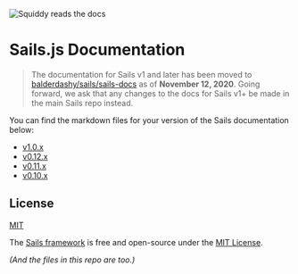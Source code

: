 ![Squiddy reads the docs](https://sailsjs.com/images/squidford_swimming.png)
# Sails.js Documentation
> The documentation for Sails v1 and later has been moved to [balderdashy/sails/sails-docs](https://github.com/balderdashy/sails/tree/master/sails-docs) as of **November 12, 2020**. Going forward, we ask that any changes to the docs for Sails v1+ be made in the main Sails repo instead. 

You can find the markdown files for your version of the Sails documentation below:
+ [v1.0.x](https://github.com/balderdashy/sails/tree/master/sails-docs)
+ [v0.12.x](https://github.com/balderdashy/sails-docs/tree/0.12)
+ [v0.11.x](https://github.com/balderdashy/sails-docs/tree/0.11)
+ [v0.10.x](https://github.com/balderdashy/sails-docs/tree/0.10)


## License

[MIT](./LICENSE.md)

The [Sails framework](https://sailsjs.com) is free and open-source under the [MIT License](https://sailsjs.com/license).

_(And the files in this repo are too.)_

